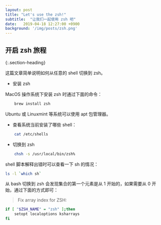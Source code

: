 ```yaml
---
layout: post
title: "Let's use the zsh!"
subtitle:  "让我们一起使用 zsh 吧"
date:   2019-04-18 12:27:00 +0900
background: '/img/posts/zsh.png'
---
```


## 开启 zsh 旅程
{:.section-heading}

这篇文章简单说明如何从任意的 shell 切换到 zsh。

* 安装 zsh

MacOS 操作系统下安装 zsh 时通过下面的命令：

```sh
	brew install zsh
```

Ubuntu 或 Linuxmint 等系统可以使用 apt 包管理器。

* 查看系统当前安装了哪些 shell：

```sh
	cat /etc/shells
```

* 切换到 zsh

```sh
	chsh -s /usr/local/bin/zsh%
```

shell 脚本解释出错时可以查看一下 sh 的情况：

```sh
ls -l `which sh`
```

从 bash 切换到 zsh 会发现集合的第一个元素是从 1 开始的，如果需要从 0 开始，通过下面的方式即可：

>Fix array index for ZSH:
```sh
if [ "$ZSH_NAME" = "zsh" ];then
	setopt localoptions ksharrays
fi
```
